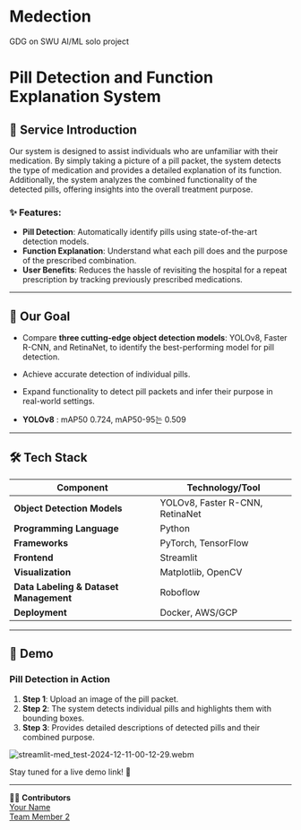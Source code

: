 # Medection
GDG on SWU AI/ML solo project

# Pill Detection and Function Explanation System

## 🚀 Service Introduction
Our system is designed to assist individuals who are unfamiliar with their medication. By simply taking a picture of a pill packet, the system detects the type of medication and provides a detailed explanation of its function. Additionally, the system analyzes the combined functionality of the detected pills, offering insights into the overall treatment purpose.




### ✨ Features:
- **Pill Detection**: Automatically identify pills using state-of-the-art detection models.
- **Function Explanation**: Understand what each pill does and the purpose of the prescribed combination.
- **User Benefits**: Reduces the hassle of revisiting the hospital for a repeat prescription by tracking previously prescribed medications.
  

---

## 🎯 Our Goal
- Compare **three cutting-edge object detection models**: YOLOv8, Faster R-CNN, and RetinaNet, to identify the best-performing model for pill detection.
- Achieve accurate detection of individual pills.
- Expand functionality to detect pill packets and infer their purpose in real-world settings.

- **YOLOv8** : mAP50 0.724, mAP50-95는 0.509

---

## 🛠️ Tech Stack
| Component                  | Technology/Tool       |
|----------------------------|-----------------------|
| **Object Detection Models**| YOLOv8, Faster R-CNN, RetinaNet |
| **Programming Language**   | Python               |
| **Frameworks**             | PyTorch, TensorFlow  |
| **Frontend**               | Streamlit            |
| **Visualization**          | Matplotlib, OpenCV   |
| **Data Labeling & Dataset Management** | Roboflow            |
| **Deployment**             | Docker, AWS/GCP      |

---

## 🎥 Demo
### Pill Detection in Action
1. **Step 1**: Upload an image of the pill packet.
2. **Step 2**: The system detects individual pills and highlights them with bounding boxes.
3. **Step 3**: Provides detailed descriptions of detected pills and their combined purpose.

![streamlit-med_test-2024-12-11-00-12-29.webm](https://github.com/user-attachments/assets/013c6c91-688a-4d65-827c-3f0849586e58/800x400)



Stay tuned for a live demo link! 🚧

---

👩‍💻 **Contributors**  
[Your Name](https://github.com/your-profile)  
[Team Member 2](https://github.com/team-member-2)  
